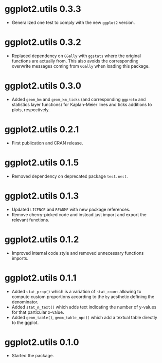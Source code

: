 # ggplot2.utils 0.3.3

* Generalized one test to comply with the new `ggplot2` version.

# ggplot2.utils 0.3.2

* Replaced dependency on `GGally` with `ggstats` where the original functions are actually from. This also avoids the corresponding overwrite messages coming from `GGally` when loading this package.

# ggplot2.utils 0.3.0

* Added `geom_km` and `geom_km_ticks` (and corresponding `ggproto` and statistics layer functions) for Kaplan-Meier lines and ticks additions to plots, respectively.

# ggplot2.utils 0.2.1

* First publication and CRAN release.

# ggplot2.utils 0.1.5

* Removed dependency on deprecated package `test.nest`.

# ggplot2.utils 0.1.3

* Updated `LICENCE` and `README` with new package references.
* Remove cherry-picked code and instead just import and export the relevant functions.

# ggplot2.utils 0.1.2

* Improved internal code style and removed unnecessary functions imports. 

# ggplot2.utils 0.1.1

* Added `stat_prop()` which is a variation of `stat_count` allowing to compute custom proportions according to the `by` aesthetic defining the denominator.
* Added `stat_n_text()` which adds text indicating the number of y-values for that particular x-value.
* Added `geom_table()`, `geom_table_npc()` which add a textual table directly to the ggplot.

# ggplot2.utils 0.1.0

* Started the package.
